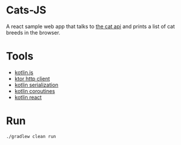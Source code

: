 # Cats-JS
A react sample web app that talks to [the cat api](https://thecatapi.com/) and prints a list of cat breeds in the browser. 

# Tools
- [kotlin.js](https://kotlinlang.org/docs/tutorials/javascript/kotlin-to-javascript/kotlin-to-javascript.html)
- [ktor http client](https://ktor.io/clients/http-client/engines.html#js-javascript)
- [kotlin serialization](https://github.com/Kotlin/kotlinx.serialization)
- [kotlin coroutines](https://kotlinlang.org/docs/reference/coroutines-overview.html)
- [kotlin react](https://github.com/JetBrains/kotlin-wrappers/tree/master/kotlin-react)

# Run
```
./gradlew clean run
```